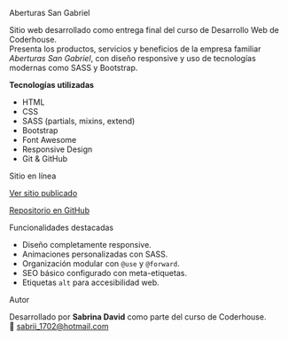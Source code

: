 Aberturas San Gabriel

Sitio web desarrollado como entrega final del curso de Desarrollo Web de Coderhouse.  
Presenta los productos, servicios y beneficios de la empresa familiar *Aberturas San Gabriel*, con diseño responsive y uso de tecnologías modernas como SASS y Bootstrap.

 **Tecnologías utilizadas**
- HTML
- CSS
- SASS (partials, mixins, extend)
- Bootstrap 
- Font Awesome
- Responsive Design
- Git & GitHub


Sitio en línea

[Ver sitio publicado](https://aberturas-san-gabriel.netlify.app/)

[Repositorio en GitHub](https://github.com/Sabrina14022025/SanGabrielFinal)


Funcionalidades destacadas

- Diseño completamente responsive.
- Animaciones personalizadas con SASS.
- Organización modular con `@use` y `@forward`.
- SEO básico configurado con meta-etiquetas.
- Etiquetas `alt` para accesibilidad web.

Autor

Desarrollado por **Sabrina David** como parte del curso de Coderhouse.  
📧 sabrii_1702@hotmail.com



